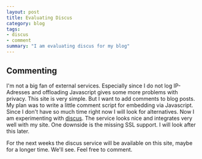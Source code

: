 ```yaml
---
layout: post
title: Evaluating Discus
category: blog
tags:
- discus
- comment
summary: "I am evaluating discus for my blog"
---
```


## Commenting

I'm not a big fan of external services. Especially since I do not log IP-Adresses
and offloading Javascript gives some more problems with privacy.
This site is very simple. But I want to add comments to blog posts. My plan was
to write a little comment script for embedding via Javascript. Since I don't have
so much time right now I will look for alternatives. Now I am experimenting with
[discus](http://discus.com). The service looks nice and integrates very well with
my site. One downside is the missing SSL support. I will look after this later.

For the next weeks the discus service will be available on this site, maybe for
a longer time. We'll see. Feel free to comment.
